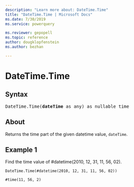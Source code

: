 ```yaml
---
description: "Learn more about: DateTime.Time"
title: "DateTime.Time | Microsoft Docs"
ms.date: 7/30/2019
ms.service: powerquery

ms.reviewer: gepopell
ms.topic: reference
author: dougklopfenstein
ms.author: bezhan

---
```

# DateTime.Time

## Syntax

<pre>
DateTime.Time(<b>dateTime</b> as any) as nullable time 
</pre>
  
## About  
Returns the time part of the given datetime value, `dateTime`.

## Example 1
Find the time value of #datetime(2010, 12, 31, 11, 56, 02).

```powerquery-m
DateTime.Time(#datetime(2010, 12, 31, 11, 56, 02))
```

`#time(11, 56, 2)`
